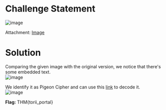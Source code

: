 # Challenge Statement
![image](https://github.com/user-attachments/assets/f8f0ae91-04db-48e2-8c7d-6e18f61e4bec)

Attachment: [Image](https://github.com/harishkannan05/THM-HackfinityBattle-Writeup/blob/main/Attachments/beco-batman-2-1741192876782.png)

# Solution
Comparing the given image with the original version, we notice that there's some embedded text.  
![image](https://github.com/user-attachments/assets/7f296e6a-e6a7-4e41-9c09-1dbd7474d23d)

We identify it as Pigeon Cipher and can use this [link](https://planetcalc.com/7842/) to decode it.  
![image](https://github.com/user-attachments/assets/e5a6156b-3f2b-4ff1-8cc6-423c19aceef0)

**Flag:** THM{torii_portal}

